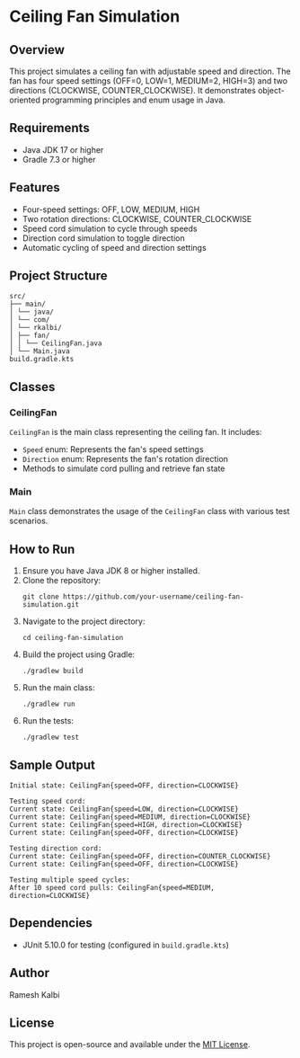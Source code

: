 # Ceiling Fan Simulation

## Overview

This project simulates a ceiling fan with adjustable speed and direction. The fan has four speed
settings (OFF=0, LOW=1, MEDIUM=2, HIGH=3) and two directions (CLOCKWISE, COUNTER_CLOCKWISE). It
demonstrates object-oriented programming principles and enum usage in Java.

## Requirements

- Java JDK 17 or higher
- Gradle 7.3 or higher

## Features

- Four-speed settings: OFF, LOW, MEDIUM, HIGH
- Two rotation directions: CLOCKWISE, COUNTER_CLOCKWISE
- Speed cord simulation to cycle through speeds
- Direction cord simulation to toggle direction
- Automatic cycling of speed and direction settings

## Project Structure

```
src/
├── main/
│ └── java/
│ └── com/
│ └── rkalbi/
│ ├── fan/
│ │ └── CeilingFan.java
│ └── Main.java
build.gradle.kts
```

## Classes

### CeilingFan

`CeilingFan` is the main class representing the ceiling fan. It includes:

- `Speed` enum: Represents the fan's speed settings
- `Direction` enum: Represents the fan's rotation direction
- Methods to simulate cord pulling and retrieve fan state

### Main

`Main` class demonstrates the usage of the `CeilingFan` class with various test scenarios.

## How to Run

1. Ensure you have Java JDK 8 or higher installed.
2. Clone the repository:
   ```
   git clone https://github.com/your-username/ceiling-fan-simulation.git
   ```
3. Navigate to the project directory:
   ```
   cd ceiling-fan-simulation
   ```
4. Build the project using Gradle:
   ```
   ./gradlew build
   ```
5. Run the main class:
   ```
   ./gradlew run
   ```
6. Run the tests:
   ```
   ./gradlew test
   ```

## Sample Output

```
Initial state: CeilingFan{speed=OFF, direction=CLOCKWISE}

Testing speed cord:
Current state: CeilingFan{speed=LOW, direction=CLOCKWISE}
Current state: CeilingFan{speed=MEDIUM, direction=CLOCKWISE}
Current state: CeilingFan{speed=HIGH, direction=CLOCKWISE}
Current state: CeilingFan{speed=OFF, direction=CLOCKWISE}

Testing direction cord:
Current state: CeilingFan{speed=OFF, direction=COUNTER_CLOCKWISE}
Current state: CeilingFan{speed=OFF, direction=CLOCKWISE}

Testing multiple speed cycles:
After 10 speed cord pulls: CeilingFan{speed=MEDIUM, direction=CLOCKWISE}
```

## Dependencies

- JUnit 5.10.0 for testing (configured in `build.gradle.kts`)

## Author

Ramesh Kalbi

## License

This project is open-source and available under
the [MIT License](https://opensource.org/licenses/MIT).